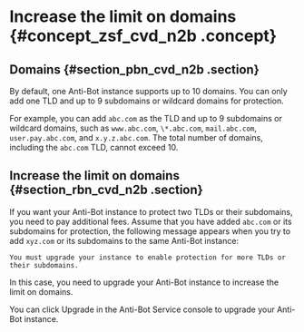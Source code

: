 # Increase the limit on domains {#concept_zsf_cvd_n2b .concept}

## Domains {#section_pbn_cvd_n2b .section}

By default, one Anti-Bot instance supports up to 10 domains. You can only add one TLD and up to 9 subdomains or wildcard domains for protection.

For example, you can add `abc.com` as the TLD and up to 9 subdomains or wildcard domains, such as `www.abc.com`, `\*.abc.com`, `mail.abc.com`, `user.pay.abc.com`, and `x.y.z.abc.com`. The total number of domains, including the `abc.com` TLD, cannot exceed 10.

## Increase the limit on domains {#section_rbn_cvd_n2b .section}

If you want your Anti-Bot instance to protect two TLDs or their subdomains, you need to pay additional fees. Assume that you have added `abc.com` or its subdomains for protection, the following message appears when you try to add `xyz.com` or its subdomains to the same Anti-Bot instance:

```
You must upgrade your instance to enable protection for more TLDs or their subdomains.
```

In this case, you need to upgrade your Anti-Bot instance to increase the limit on domains.

You can click Upgrade in the Anti-Bot Service console to upgrade your Anti-Bot instance.

